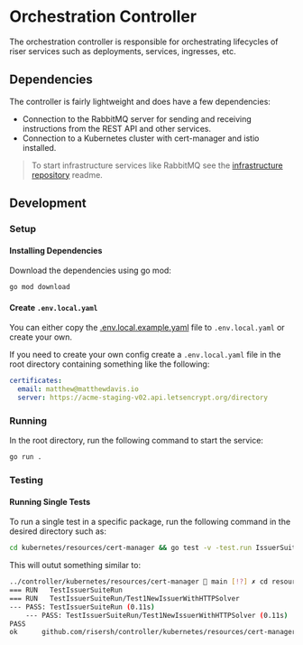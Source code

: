 # Orchestration Controller

The orchestration controller is responsible for orchestrating lifecycles of riser services such as deployments, services, ingresses, etc.

## Dependencies

The controller is fairly lightweight and does have a few dependencies:

- Connection to the RabbitMQ server for sending and receiving instructions from the REST API and other services.
- Connection to a Kubernetes cluster with cert-manager and istio installed.

> To start infrastructure services like RabbitMQ see the [infrastructure repository](https://github.com/risersh/infrastructure) readme.

## Development

### Setup

#### Installing Dependencies

Download the dependencies using go mod:

```bash
go mod download
```

#### Create `.env.local.yaml`

You can either copy the [.env.local.example.yaml](./.env.local.example.yaml) file to `.env.local.yaml` or create your own.

If you need to create your own config create a `.env.local.yaml` file in the root directory containing something like the following:

```yaml
certificates:
  email: matthew@matthewdavis.io
  server: https://acme-staging-v02.api.letsencrypt.org/directory
```

### Running

In the root directory, run the following command to start the service:

```bash
go run .
```

### Testing

#### Running Single Tests

To run a single test in a specific package, run the following command in the desired directory such as:

```bash
cd kubernetes/resources/cert-manager && go test -v -test.run IssuerSuiteRun
```

This will outut something similar to:

```bash
../controller/kubernetes/resources/cert-manager 🌱 main [!?] ✗ cd resources/cert-manager && go test -v -test.run IssuerSuiteRun
=== RUN   TestIssuerSuiteRun
=== RUN   TestIssuerSuiteRun/Test1NewIssuerWithHTTPSolver
--- PASS: TestIssuerSuiteRun (0.11s)
    --- PASS: TestIssuerSuiteRun/Test1NewIssuerWithHTTPSolver (0.11s)
PASS
ok      github.com/risersh/controller/kubernetes/resources/cert-manager 0.556s
```
